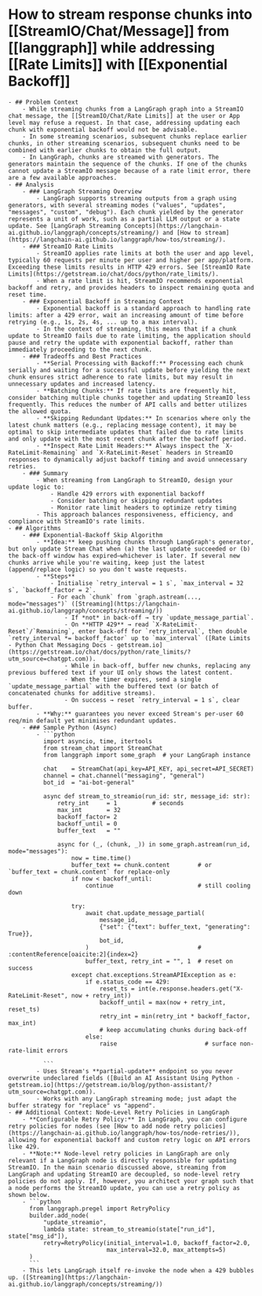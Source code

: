 # How to stream response chunks into [[StreamIO/Chat/Message]] from [[langgraph]] while addressing [[Rate Limits]] with [[Exponential Backoff]]
	- ## Problem Context
		- While streaming chunks from a LangGraph graph into a StreamIO chat message, the [[StreamIO/Chat/Rate Limits]] at the user or App level may refuse a request. In that case, addressing updating each chunk with exponential backoff would not be advisable.
		- In some streaming scenarios, subsequent chunks replace earlier chunks, in other streaming scenarios, subsequent chunks need to be combined with earlier chunks to obtain the full output.
		- In LangGraph, chunks are streamed with generators. The generators maintain the sequence of the chunks. If one of the chunks cannot update a StreamIO message because of a rate limit error, there are a few available approaches.
	- ## Analysis
		- ### LangGraph Streaming Overview
			- LangGraph supports streaming outputs from a graph using generators, with several streaming modes ("values", "updates", "messages", "custom", "debug"). Each chunk yielded by the generator represents a unit of work, such as a partial LLM output or a state update. See [LangGraph Streaming Concepts](https://langchain-ai.github.io/langgraph/concepts/streaming/) and [How to stream](https://langchain-ai.github.io/langgraph/how-tos/streaming/).
		- ### StreamIO Rate Limits
			- StreamIO applies rate limits at both the user and app level, typically 60 requests per minute per user and higher per app/platform. Exceeding these limits results in HTTP 429 errors. See [StreamIO Rate Limits](https://getstream.io/chat/docs/python/rate_limits/).
			- When a rate limit is hit, StreamIO recommends exponential backoff and retry, and provides headers to inspect remaining quota and reset time.
		- ### Exponential Backoff in Streaming Context
			- Exponential backoff is a standard approach to handling rate limits: after a 429 error, wait an increasing amount of time before retrying (e.g., 1s, 2s, 4s, ... up to a max interval).
			- In the context of streaming, this means that if a chunk update to StreamIO fails due to rate limiting, the application should pause and retry the update with exponential backoff, rather than immediately proceeding to the next chunk.
		- ### Tradeoffs and Best Practices
			- **Serial Processing with Backoff:** Processing each chunk serially and waiting for a successful update before yielding the next chunk ensures strict adherence to rate limits, but may result in unnecessary updates and increased latency.
			- **Batching Chunks:** If rate limits are frequently hit, consider batching multiple chunks together and updating StreamIO less frequently. This reduces the number of API calls and better utilizes the allowed quota.
			- **Skipping Redundant Updates:** In scenarios where only the latest chunk matters (e.g., replacing message content), it may be optimal to skip intermediate updates that failed due to rate limits and only update with the most recent chunk after the backoff period.
			- **Inspect Rate Limit Headers:** Always inspect the `X-RateLimit-Remaining` and `X-RateLimit-Reset` headers in StreamIO responses to dynamically adjust backoff timing and avoid unnecessary retries.
		- ### Summary
			- When streaming from LangGraph to StreamIO, design your update logic to:
				- Handle 429 errors with exponential backoff
				- Consider batching or skipping redundant updates
				- Monitor rate limit headers to optimize retry timing
			- This approach balances responsiveness, efficiency, and compliance with StreamIO's rate limits.
	- ## Algorithms
		- ### Exponential-Backoff Skip Algorithm
			- **Idea:** keep pushing chunks through LangGraph's generator, but only update Stream Chat when (a) the last update succeeded or (b) the back-off window has expired—whichever is later. If several new chunks arrive while you're waiting, keep just the latest (append/replace logic) so you don't waste requests.
			- **Steps**
				- Initialise `retry_interval = 1 s`, `max_interval = 32 s`, `backoff_factor = 2`.
				- For each `chunk` from `graph.astream(..., mode="messages")` ([Streaming](https://langchain-ai.github.io/langgraph/concepts/streaming/))
					- If *not* in back-off → try `update_message_partial`.
					- On **HTTP 429** → read `X-RateLimit-Reset`/`Remaining`, enter back-off for `retry_interval`, then double `retry_interval *= backoff_factor` up to `max_interval` ([Rate Limits - Python Chat Messaging Docs - getstream.io](https://getstream.io/chat/docs/python/rate_limits/?utm_source=chatgpt.com)).
					- While in back-off, buffer new chunks, replacing any previous buffered text if your UI only shows the latest content.
					- When the timer expires, send a single `update_message_partial` with the buffered text (or batch of concatenated chunks for additive streams).
					- On success → reset `retry_interval = 1 s`, clear buffer.
			- **Why:** guarantees you never exceed Stream's per-user 60 req/min default yet minimises redundant updates.
		- ### Sample Python (Async)
			- ```python
			  import asyncio, time, itertools
			  from stream_chat import StreamChat
			  from langgraph import some_graph  # your LangGraph instance
			  
			  chat    = StreamChat(api_key=API_KEY, api_secret=API_SECRET)
			  channel = chat.channel("messaging", "general")
			  bot_id  = "ai-bot-general"
			  
			  async def stream_to_streamio(run_id: str, message_id: str):
			      retry_int     = 1          # seconds
			      max_int       = 32
			      backoff_factor= 2
			      backoff_until = 0
			      buffer_text   = ""
			  
			      async for (_, (chunk, _)) in some_graph.astream(run_id, mode="messages"):
			          now = time.time()
			          buffer_text += chunk.content        # or `buffer_text = chunk.content` for replace-only
			          if now < backoff_until:
			              continue                        # still cooling down
			  
			          try:
			              await chat.update_message_partial(
			                  message_id,
			                  {"set": {"text": buffer_text, "generating": True}},
			                  bot_id,
			              )                               # :contentReference[oaicite:2]{index=2}
			              buffer_text, retry_int = "", 1  # reset on success
			          except chat.exceptions.StreamAPIException as e:
			              if e.status_code == 429:
			                  reset_ts = int(e.response.headers.get("X-RateLimit-Reset", now + retry_int))
			                  backoff_until = max(now + retry_int, reset_ts)
			                  retry_int = min(retry_int * backoff_factor, max_int)
			                  # keep accumulating chunks during back-off
			              else:
			                  raise                         # surface non-rate-limit errors
			  
			  ```
			- Uses Stream's **partial-update** endpoint so you never overwrite undeclared fields ([Build an AI Assistant Using Python - getstream.io](https://getstream.io/blog/python-assistant/?utm_source=chatgpt.com)).
			- Works with any LangGraph streaming mode; just adapt the buffer strategy for "replace" vs "append".
	- ## Additional Context: Node-Level Retry Policies in LangGraph
		- **Configurable Retry Policy:** In LangGraph, you can configure retry policies for nodes (see [How to add node retry policies](https://langchain-ai.github.io/langgraph/how-tos/node-retries/)), allowing for exponential backoff and custom retry logic on API errors like 429.
		- **Note:** Node-level retry policies in LangGraph are only relevant if a LangGraph node is directly responsible for updating StreamIO. In the main scenario discussed above, streaming from LangGraph and updating StreamIO are decoupled, so node-level retry policies do not apply. If, however, you architect your graph such that a node performs the StreamIO update, you can use a retry policy as shown below.
		- ```python
		  from langgraph.pregel import RetryPolicy
		  builder.add_node(
		      "update_streamio",
		      lambda state: stream_to_streamio(state["run_id"], state["msg_id"]),
		      retry=RetryPolicy(initial_interval=1.0, backoff_factor=2.0,
		                        max_interval=32.0, max_attempts=5)
		  )
		  ```
		- This lets LangGraph itself re-invoke the node when a 429 bubbles up. ([Streaming](https://langchain-ai.github.io/langgraph/concepts/streaming/))